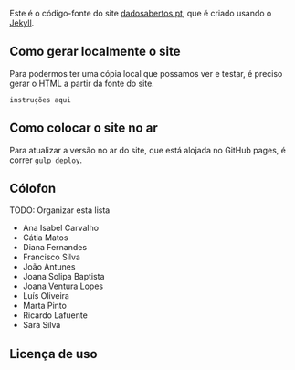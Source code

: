 Este é o código-fonte do site [dadosabertos.pt](http://dadosabertos.pt), que é criado usando o [Jekyll](https://jekyllrb.com/).

## Como gerar localmente o site

Para podermos ter uma cópia local que possamos ver e testar, é preciso gerar o HTML a partir da fonte do site.

    instruções aqui


## Como colocar o site no ar

Para atualizar a versão no ar do site, que está alojada no GitHub pages, é correr `gulp deploy`.


## Cólofon

TODO: Organizar esta lista

* Ana Isabel Carvalho
* Cátia Matos
* Diana Fernandes
* Francisco Silva
* João Antunes
* Joana Solipa Baptista
* Joana Ventura Lopes
* Luís Oliveira
* Marta Pinto
* Ricardo Lafuente
* Sara Silva


## Licença de uso

